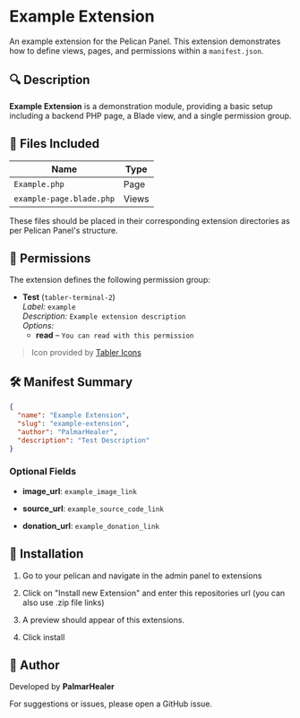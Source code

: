 # Example Extension

An example extension for the Pelican Panel. This extension demonstrates how to define views, pages, and permissions within a `manifest.json`.

## 🔍 Description

**Example Extension** is a demonstration module, providing a basic setup including a backend PHP page, a Blade view, and a single permission group.

## 📂 Files Included

| Name                     | Type   |
|--------------------------|--------|
| `Example.php`            | Page   |
| `example-page.blade.php`| Views  |

These files should be placed in their corresponding extension directories as per Pelican Panel's structure.

## 🔐 Permissions

The extension defines the following permission group:

- **Test** (`tabler-terminal-2`)  
  *Label:* `example`  
  *Description:* `Example extension description`  
  *Options:*
  - **read** – `You can read with this permission`

> Icon provided by [Tabler Icons](https://tabler.io/icons)

## 🛠 Manifest Summary

```json
{
  "name": "Example Extension",
  "slug": "example-extension",
  "author": "PalmarHealer",
  "description": "Test Description"
}

```

### Optional Fields

-   **image_url**:  `example_image_link`
    
-   **source_url**: `example_source_code_link`
    
-   **donation_url**: `example_donation_link`
    

## 🚀 Installation

1.  Go to your pelican and navigate in the admin panel to extensions
    
2.  Click on "Install new Extension" and enter this repositories url (you can also use .zip file links)
    
3.  A preview should appear of this extensions. 
    
4.  Click install
    

## 👤 Author

Developed by **PalmarHealer**

For suggestions or issues, please open a GitHub issue.

